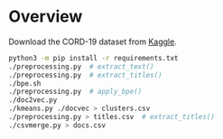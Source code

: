Overview
========

Download the CORD-19 dataset from [Kaggle](https://www.kaggle.com/allen-institute-for-ai/CORD-19-research-challenge).

```sh
python3 -m pip install -r requirements.txt
./preprocessing.py  # extract_text()
./preprocessing.py  # extract_titles()
./bpe.sh
./preprocessing.py  # apply_bpe()
./doc2vec.py
./kmeans.py ./docvec > clusters.csv
./preprocessing.py > titles.csv  # extract_titles()
./csvmerge.py > docs.csv
```
